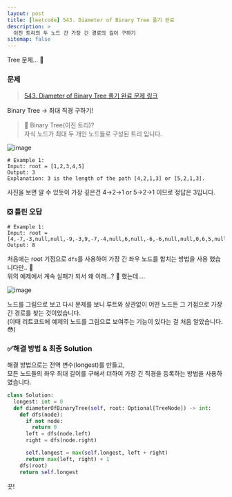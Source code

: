 ```yaml
---
layout: post
title: [leetcode] 543. Diameter of Binary Tree 풀기 완료
description: >
  이진 트리의 두 노드 간 가장 긴 경로의 길이 구하기
sitemap: false
---
```


Tree 문제... 🎋

### 문제
> [543. Diameter of Binary Tree 풀기 완료 문제 링크](https://leetcode.com/problems/diameter-of-binary-tree/)

Binary Tree → 최대 직경 구하기!

> 🤔 Binary Tree(이진 트리)?
> <br>
> 자식 노드가 최대 두 개인 노드들로 구성된 트리 입니다.

![image](https://user-images.githubusercontent.com/93169519/230866801-d241f953-68fe-4240-ab94-04b34f4548e4.png)

```text
# Example 1:
Input: root = [1,2,3,4,5]
Output: 3
Explanation: 3 is the length of the path [4,2,1,3] or [5,2,1,3].
```

사진을 보면 알 수 있듯이 가장 깊은건  4→2→1 or 5→2→1 이므로 정답은 3입니다.

### ❎ 틀린 오답

```text
# Example 1:
Input: root = [4,-7,-3,null,null,-9,-3,9,-7,-4,null,6,null,-6,-6,null,null,0,6,5,null,9,null,null,-1,-4,null,null,null,-2]
Output: 8
```

처음에는 root 기점으로 `dfs`를 사용하여 가장 긴 좌우 노드를 합치는 방법을 사용 했습니다만.. 🫠
<br>
위의 예제에서 계속 실패가 되서 왜 이래...? 🤔 했는데....

![image](https://user-images.githubusercontent.com/93169519/230883302-96dc2210-f811-4d06-b308-709c86fead83.png)

노드를 그림으로 보고 다시 문제를 보니 루트와 상관없이 어떤 노드든 그 기점으로 가장 긴 경로를 찾는 것이었습니다.
<br>
(이때 리트코드에 예제의 노드를 그림으로 보여주는 기능이 있다는 걸 처음 알았습니다. 😳)

### ✅해결 방법 & 최종 Solution

해결 방법으로는 전역 변수(longest)를 만들고, 
<br>
모든 노드들의 좌우 최대 길이를 구해서 더하여 가장 긴 직경을 등록하는 방법을 사용하였습니다.

```python
class Solution:
  longest: int = 0
  def diameterOfBinaryTree(self, root: Optional[TreeNode]) -> int:
    def dfs(node):
      if not node:
        return 0
      left = dfs(node.left)
      right = dfs(node.right)

      self.longest = max(self.longest, left + right)
      return max(left, right) + 1
    dfs(root)
    return self.longest
```

끗!
